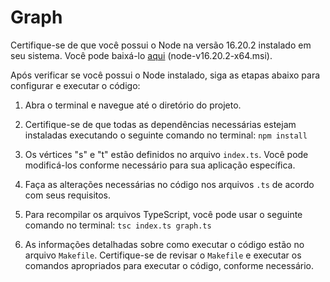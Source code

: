 # Graph

Certifique-se de que você possui o Node na versão 16.20.2 instalado em seu sistema. Você pode baixá-lo [aqui]([https://nodejs.org/](https://nodejs.org/download/release/v16.20.2/)) (node-v16.20.2-x64.msi).

Após verificar se você possui o Node instalado, siga as etapas abaixo para configurar e executar o código:

1. Abra o terminal e navegue até o diretório do projeto.

2. Certifique-se de que todas as dependências necessárias estejam instaladas executando o seguinte comando no terminal: `npm install`
   
3. Os vértices "s" e "t" estão definidos no arquivo `index.ts`. Você pode modificá-los conforme necessário para sua aplicação específica.

4. Faça as alterações necessárias no código nos arquivos `.ts` de acordo com seus requisitos.

5. Para recompilar os arquivos TypeScript, você pode usar o seguinte comando no terminal: `tsc index.ts graph.ts`

6. As informações detalhadas sobre como executar o código estão no arquivo `Makefile`. Certifique-se de revisar o `Makefile` e executar os comandos apropriados para executar o código, conforme necessário.



